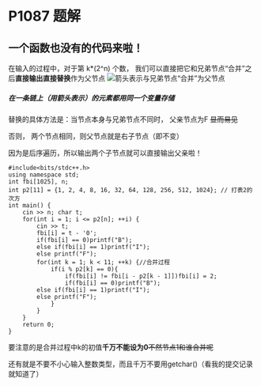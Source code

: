 # P1087 题解

## 一个函数也没有的代码来啦！
在输入的过程中，对于第 k*(2^n) 个数， 我们可以直接把它和兄弟节点“合并”之后**直接输出直接替换**作为父节点
![箭头表示与兄弟节点“合并”为父节点](https://cdn.luogu.com.cn/upload/pic/61476.png)
##### 在一条链上（用箭头表示）的元素都用同一个变量存储

替换的具体方法是：当节点本身与兄弟节点不同时， 父亲节点为F ~~显而易见~~

否则， 两个节点相同，则父节点就是右子节点（即不变）

因为是后序遍历，所以输出两个子节点就可以直接输出父亲啦！

```
#include<bits/stdc++.h>
using namespace std;
int fbi[1025], n;
int p2[11] = {1, 2, 4, 8, 16, 32, 64, 128, 256, 512, 1024}; // 打表2的次方
int main() {
    cin >> n; char t;
    for(int i = 1; i <= p2[n]; ++i) {
        cin >> t; 
        fbi[i] = t - '0';
        if(fbi[i] == 0)printf("B"); 
  		else if(fbi[i] == 1)printf("I"); 
  		else printf("F");
        for(int k = 1; k < 11; ++k) {//合并过程
            if(i % p2[k] == 0){
                if(fbi[i] != fbi[i - p2[k - 1]])fbi[i] = 2;
                if(fbi[i] == 0)printf("B"); 
  		else if(fbi[i] == 1)printf("I"); 
  		else printf("F");
            }
        }
    }
    return 0;
}
```
要注意的是合并过程中k的初值**千万不能设为0**~~不然节点1和谁合并呢~~

还有就是不要不小心输入整数类型，而且千万不要用getchar()（看我的提交记录就知道了）